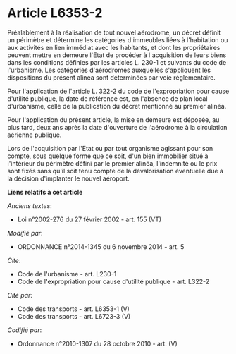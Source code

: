 # Article L6353-2

Préalablement à la réalisation de tout nouvel aérodrome, un décret définit un périmètre et détermine les catégories
d'immeubles liées à l'habitation ou aux activités en lien immédiat avec les habitants, et dont les propriétaires peuvent
mettre en demeure l'Etat de procéder à l'acquisition de leurs biens dans les conditions définies par les articles L. 230-1 et
suivants du code de l'urbanisme. Les catégories d'aérodromes auxquelles s'appliquent les dispositions du présent alinéa sont
déterminées par voie réglementaire. 

Pour l'application de l'article L. 322-2 du code de l'expropriation pour cause d'utilité publique, la date de référence est,
en l'absence de plan local d'urbanisme, celle de la publication du décret mentionné au premier alinéa. 

Pour l'application du présent article, la mise en demeure est déposée, au plus tard, deux ans après la date d'ouverture de
l'aérodrome à la circulation aérienne publique. 

Lors de l'acquisition par l'Etat ou par tout organisme agissant pour son compte, sous quelque forme que ce soit, d'un bien
immobilier situé à l'intérieur du périmètre défini par le premier alinéa, l'indemnité ou le prix sont fixés sans qu'il soit
tenu compte de la dévalorisation éventuelle due à la décision d'implanter le nouvel aéroport.

**Liens relatifs à cet article**

_Anciens textes_:

  - Loi n°2002-276 du 27 février 2002 - art. 155 (VT)

_Modifié par_:

  - ORDONNANCE n°2014-1345 du 6 novembre 2014 - art. 5

_Cite_:

  - Code de l'urbanisme - art. L230-1
  - Code de l'expropriation pour cause d'utilité publique - art. L322-2

_Cité par_:

  - Code des transports - art. L6353-1 (V)
  - Code des transports - art. L6723-3 (V)

_Codifié par_:

  - Ordonnance n°2010-1307 du 28 octobre 2010 - art. (V)
